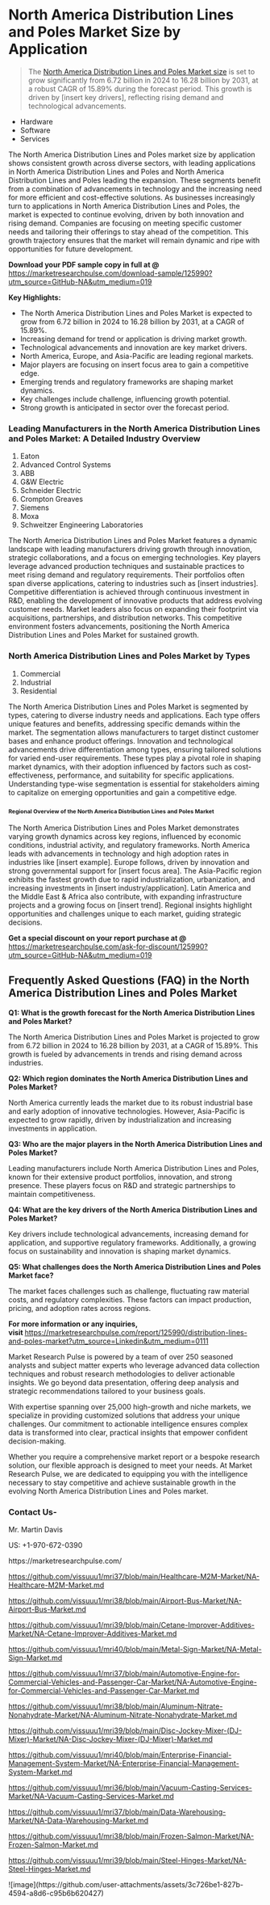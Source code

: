 <h1>North America Distribution Lines and Poles Market&nbsp;Size by Application</h1><blockquote><p>The <a href="https://marketresearchpulse.com/download-sample/125990?utm_source=GitHub-NA&amp;utm_medium=019">North America Distribution Lines and Poles Market size</a> is set to grow significantly from 6.72 billion in 2024 to 16.28 billion by 2031, at a robust CAGR of 15.89% during the forecast period. This growth is driven by [insert key drivers], reflecting rising demand and technological advancements.</p></blockquote><ul><li>Hardware<li> Software<li> Services</li></ul><p>The North America Distribution Lines and Poles market size by application shows consistent growth across diverse sectors, with leading applications in North America Distribution Lines and Poles and North America Distribution Lines and Poles leading the expansion. These segments benefit from a combination of advancements in technology and the increasing need for more efficient and cost-effective solutions. As businesses increasingly turn to applications in North America Distribution Lines and Poles, the market is expected to continue evolving, driven by both innovation and rising demand. Companies are focusing on meeting specific customer needs and tailoring their offerings to stay ahead of the competition. This growth trajectory ensures that the market will remain dynamic and ripe with opportunities for future development.</p><p><strong>Download your PDF sample copy in full at @ </strong><a href="https://marketresearchpulse.com/download-sample/125990?utm_source=GitHub-NA&amp;utm_medium=019">https://marketresearchpulse.com/download-sample/125990?utm_source=GitHub-NA&amp;utm_medium=019</a></p><p><strong>Key Highlights: </strong></p><ul><li>The North America Distribution Lines and Poles Market is expected to grow from 6.72 billion in 2024 to 16.28 billion by 2031, at a CAGR of 15.89%.</li><li>Increasing demand for trend or application is driving market growth.</li><li>Technological advancements and innovation are key market drivers.</li><li>North America, Europe, and Asia-Pacific are leading regional markets.</li><li>Major players are focusing on insert focus area to gain a competitive edge.</li><li>Emerging trends and regulatory frameworks are shaping market dynamics.</li><li>Key challenges include challenge, influencing growth potential.</li><li>Strong growth is anticipated in sector over the forecast period.</li></ul><h3>Leading Manufacturers in the North America Distribution Lines and Poles Market: A Detailed Industry Overview</h3><ol><li>Eaton</li><li>Advanced Control Systems</li><li>ABB</li><li>G&W Electric</li><li>Schneider Electric</li><li>Crompton Greaves</li><li>Siemens</li><li>Moxa</li><li>Schweitzer Engineering Laboratories</li></ol><div class="flex max-w-full flex-col flex-grow"><div class="min-h-8 text-message flex w-full flex-col items-end gap-2 whitespace-normal break-words [.text-message+&amp;]:mt-5" dir="auto" data-message-author-role="assistant" data-message-id="fd8432e4-4910-450d-b182-61b7bfb0a01f" data-message-model-slug="gpt-4o"><div class="flex w-full flex-col gap-1 empty:hidden first:pt-[3px]"><div class="markdown prose w-full break-words dark:prose-invert light"><p>The North America Distribution Lines and Poles Market features a dynamic landscape with leading manufacturers driving growth through innovation, strategic collaborations, and a focus on emerging technologies. Key players leverage advanced production techniques and sustainable practices to meet rising demand and regulatory requirements. Their portfolios often span diverse applications, catering to industries such as [insert industries]. Competitive differentiation is achieved through continuous investment in R&amp;D, enabling the development of innovative products that address evolving customer needs. Market leaders also focus on expanding their footprint via acquisitions, partnerships, and distribution networks. This competitive environment fosters advancements, positioning the North America Distribution Lines and Poles Market for sustained growth.</p></div></div></div></div><h3>North America Distribution Lines and Poles Market by Types</h3><ol><li>Commercial<li> Industrial<li> Residential</li></ol><div class="flex max-w-full flex-col flex-grow"><div class="min-h-8 text-message flex w-full flex-col items-end gap-2 whitespace-normal break-words [.text-message+&amp;]:mt-5" dir="auto" data-message-author-role="assistant" data-message-id="084470be-0bb7-4664-bddf-5156b4f41249" data-message-model-slug="gpt-4o-mini"><div class="flex w-full flex-col gap-1 empty:hidden first:pt-[3px]"><div class="markdown prose w-full break-words dark:prose-invert light"><p>The North America Distribution Lines and Poles Market is segmented by types, catering to diverse industry needs and applications. Each type offers unique features and benefits, addressing specific demands within the market. The segmentation allows manufacturers to target distinct customer bases and enhance product offerings. Innovation and technological advancements drive differentiation among types, ensuring tailored solutions for varied end-user requirements. These types play a pivotal role in shaping market dynamics, with their adoption influenced by factors such as cost-effectiveness, performance, and suitability for specific applications. Understanding type-wise segmentation is essential for stakeholders aiming to capitalize on emerging opportunities and gain a competitive edge.</p></div></div></div></div><h3><span style="font-size: 11px;">Regional Overview of the North America Distribution Lines and Poles Market</span></h3><div class="flex max-w-full flex-col flex-grow"><div class="min-h-8 text-message flex w-full flex-col items-end gap-2 whitespace-normal break-words [.text-message+&amp;]:mt-5" dir="auto" data-message-author-role="assistant" data-message-id="e9038762-ce64-4e30-91c9-9bd413514231" data-message-model-slug="gpt-4o-mini"><div class="flex w-full flex-col gap-1 empty:hidden first:pt-[3px]"><div class="markdown prose w-full break-words dark:prose-invert light"><p>The North America Distribution Lines and Poles Market demonstrates varying growth dynamics across key regions, influenced by economic conditions, industrial activity, and regulatory frameworks. North America leads with advancements in technology and high adoption rates in industries like [insert example]. Europe follows, driven by innovation and strong governmental support for [insert focus area]. The Asia-Pacific region exhibits the fastest growth due to rapid industrialization, urbanization, and increasing investments in [insert industry/application]. Latin America and the Middle East &amp; Africa also contribute, with expanding infrastructure projects and a growing focus on [insert trend]. Regional insights highlight opportunities and challenges unique to each market, guiding strategic decisions.</p></div></div></div></div><p><strong>Get a special discount on your report purchase at @ </strong><a href="https://marketresearchpulse.com/ask-for-discount/125990?utm_source=GitHub-NA&amp;utm_medium=019">https://marketresearchpulse.com/ask-for-discount/125990?utm_source=GitHub-NA&amp;utm_medium=019</a></p><h2>Frequently Asked Questions (FAQ) in the North America Distribution Lines and Poles Market</h2><p><strong>Q1: What is the growth forecast for the North America Distribution Lines and Poles Market?</strong></p><p>The North America Distribution Lines and Poles Market is projected to grow from 6.72 billion in 2024 to 16.28 billion by 2031, at a CAGR of 15.89%. This growth is fueled by advancements in trends and rising demand across industries.</p><p><strong>Q2: Which region dominates the North America Distribution Lines and Poles Market?</strong></p><p>North America currently leads the market due to its robust industrial base and early adoption of innovative technologies. However, Asia-Pacific is expected to grow rapidly, driven by industrialization and increasing investments in application.</p><p><strong>Q3: Who are the major players in the North America Distribution Lines and Poles Market?</strong></p><p>Leading manufacturers include North America Distribution Lines and Poles, known for their extensive product portfolios, innovation, and strong presence. These players focus on R&amp;D and strategic partnerships to maintain competitiveness.</p><p><strong>Q4: What are the key drivers of the North America Distribution Lines and Poles Market?</strong></p><p>Key drivers include technological advancements, increasing demand for application, and supportive regulatory frameworks. Additionally, a growing focus on sustainability and innovation is shaping market dynamics.</p><p><strong>Q5: What challenges does the North America Distribution Lines and Poles Market face?</strong></p><p>The market faces challenges such as challenge, fluctuating raw material costs, and regulatory complexities. These factors can impact production, pricing, and adoption rates across regions.</p><p><strong>For more information or any inquiries, visit&nbsp;</strong><a href="https://marketresearchpulse.com/report/125990/distribution-lines-and-poles-market?utm_source=Linkedin&utm_medium=0111">https://marketresearchpulse.com/report/125990/distribution-lines-and-poles-market?utm_source=Linkedin&utm_medium=0111</a></p><p>Market Research Pulse is powered by a team of over 250 seasoned analysts and subject matter experts who leverage advanced data collection techniques and robust research methodologies to deliver actionable insights. We go beyond data presentation, offering deep analysis and strategic recommendations tailored to your business goals.</p><p>With expertise spanning over 25,000 high-growth and niche markets, we specialize in providing customized solutions that address your unique challenges. Our commitment to actionable intelligence ensures complex data is transformed into clear, practical insights that empower confident decision-making.</p><p>Whether you require a comprehensive market report or a bespoke research solution, our flexible approach is designed to meet your needs. At Market Research Pulse, we are dedicated to equipping you with the intelligence necessary to stay competitive and achieve sustainable growth in the evolving North America Distribution Lines and Poles market.</p><h3><strong>Contact Us-</strong></h3><p>Mr. Martin Davis</p><p>US: +1-970-672-0390</p><p>https://marketresearchpulse.com/</p><p><a href="https://github.com/vissuuu1/mri37/blob/main/Healthcare-M2M-Market/NA-Healthcare-M2M-Market.md">https://github.com/vissuuu1/mri37/blob/main/Healthcare-M2M-Market/NA-Healthcare-M2M-Market.md</a></p><p><a href="https://github.com/vissuuu1/mri38/blob/main/Airport-Bus-Market/NA-Airport-Bus-Market.md">https://github.com/vissuuu1/mri38/blob/main/Airport-Bus-Market/NA-Airport-Bus-Market.md</a></p><p><a href="https://github.com/vissuuu1/mri39/blob/main/Cetane-Improver-Additives-Market/NA-Cetane-Improver-Additives-Market.md">https://github.com/vissuuu1/mri39/blob/main/Cetane-Improver-Additives-Market/NA-Cetane-Improver-Additives-Market.md</a></p><p><a href="https://github.com/vissuuu1/mri40/blob/main/Metal-Sign-Market/NA-Metal-Sign-Market.md">https://github.com/vissuuu1/mri40/blob/main/Metal-Sign-Market/NA-Metal-Sign-Market.md</a></p><p><a href="https://github.com/vissuuu1/mri37/blob/main/Automotive-Engine-for-Commercial-Vehicles-and-Passenger-Car-Market/NA-Automotive-Engine-for-Commercial-Vehicles-and-Passenger-Car-Market.md">https://github.com/vissuuu1/mri37/blob/main/Automotive-Engine-for-Commercial-Vehicles-and-Passenger-Car-Market/NA-Automotive-Engine-for-Commercial-Vehicles-and-Passenger-Car-Market.md</a></p><p><a href="https://github.com/vissuuu1/mri38/blob/main/Aluminum-Nitrate-Nonahydrate-Market/NA-Aluminum-Nitrate-Nonahydrate-Market.md">https://github.com/vissuuu1/mri38/blob/main/Aluminum-Nitrate-Nonahydrate-Market/NA-Aluminum-Nitrate-Nonahydrate-Market.md</a></p><p><a href="https://github.com/vissuuu1/mri39/blob/main/Disc-Jockey-Mixer-(DJ-Mixer)-Market/NA-Disc-Jockey-Mixer-(DJ-Mixer)-Market.md">https://github.com/vissuuu1/mri39/blob/main/Disc-Jockey-Mixer-(DJ-Mixer)-Market/NA-Disc-Jockey-Mixer-(DJ-Mixer)-Market.md</a></p><p><a href="https://github.com/vissuuu1/mri40/blob/main/Enterprise-Financial-Management-System-Market/NA-Enterprise-Financial-Management-System-Market.md">https://github.com/vissuuu1/mri40/blob/main/Enterprise-Financial-Management-System-Market/NA-Enterprise-Financial-Management-System-Market.md</a></p><p><a href="https://github.com/vissuuu1/mri36/blob/main/Vacuum-Casting-Services-Market/NA-Vacuum-Casting-Services-Market.md">https://github.com/vissuuu1/mri36/blob/main/Vacuum-Casting-Services-Market/NA-Vacuum-Casting-Services-Market.md</a></p><p><a href="https://github.com/vissuuu1/mri37/blob/main/Data-Warehousing-Market/NA-Data-Warehousing-Market.md">https://github.com/vissuuu1/mri37/blob/main/Data-Warehousing-Market/NA-Data-Warehousing-Market.md</a></p><p><a href="https://github.com/vissuuu1/mri38/blob/main/Frozen-Salmon-Market/NA-Frozen-Salmon-Market.md">https://github.com/vissuuu1/mri38/blob/main/Frozen-Salmon-Market/NA-Frozen-Salmon-Market.md</a></p><p><a href="https://github.com/vissuuu1/mri39/blob/main/Steel-Hinges-Market/NA-Steel-Hinges-Market.md">https://github.com/vissuuu1/mri39/blob/main/Steel-Hinges-Market/NA-Steel-Hinges-Market.md</a></p>
![image](https://github.com/user-attachments/assets/3c726be1-827b-4594-a8d6-c95b6b620427)
